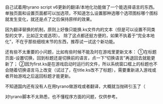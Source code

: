 自己试着用tyrano script v6更新的翻译/本地化功能做了一个能选择语言的东西。
单独页面和设置页面都可以加选项，不知道怎么设置那种选哪个选项图标哪个图标就发生变化，就还是点了之后保持原样的效果。

因为翻译替换的机制，原则上好像只能换.ks文件内的文本（但是可以设置不同类型的文字，比如正文或选项）。
除了这点都还挺方便的，如果不执着于“完全本地化”，不在乎那些细枝末节的东西，推荐试一试这个新功能。

还有些不太重要的小问题，比如有些时候不能及时在游戏里更新文本：
①在标题页面-设置切换，回到标题还是切换前的语言，点一下“切换语言”再退回去就能更新了；
②因为first.ks是在游戏启动时运行的文件，所以系统窗口框上的标题也不会随着切换语言马上改变（试过了，在title.ks改不了标题），需要重新进入游戏或者开始游戏之后返回标题才能更新。

不知道国内还有没有人在用tyrano做游戏或者翻译，大概就当抛砖引玉了（

对tyrano脚本不太熟悉，也不懂程序方面的问题，仅供参考。
